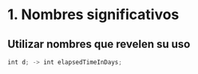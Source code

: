 # 1. Nombres significativos
## Utilizar nombres que revelen su uso
```javascript
int d; -> int elapsedTimeInDays;
```
